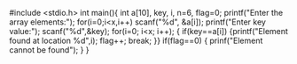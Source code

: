 #include <stdio.h>
int main(){
int a[10], key, i, n=6, flag=0;
printf("Enter the array elements:");
for(i=0;i<x,i++)
scanf("%d", &a[i]);
printf("Enter key value:");
scanf("%d",&key);
for(i=0; i<x; i++);
{
if(key==a[i])
{printf("Element found at location %d",i);
flag++;
break;
}}
if(flag==0)
{
prinf("Element cannot be found");
}
}

